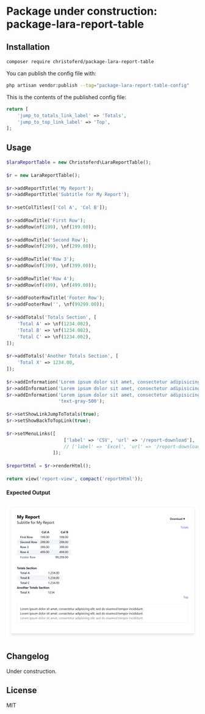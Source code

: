 # Package under construction: package-lara-report-table

## Installation

```bash
composer require christoferd/package-lara-report-table
```

You can publish the config file with:

```bash
php artisan vendor:publish --tag="package-lara-report-table-config"
```

This is the contents of the published config file:

```php
return [
    'jump_to_totals_link_label' => 'Totals',
    'jump_to_top_link_label' => 'Top',
];
```

## Usage

```php
$laraReportTable = new Christoferd\LaraReportTable();

$r = new LaraReportTable();

$r->addReportTitle('My Report');
$r->addReportTitle('Subtitle for My Report');

$r->setColTitles(['Col A', 'Col B']);

$r->addRowTitle('First Row');
$r->addRow(nf(199), \nf(199.00));

$r->addRowTitle('Second Row');
$r->addRow(nf(299), \nf(299.00));

$r->addRowTitle('Row 3');
$r->addRow(nf(399), \nf(399.00));

$r->addRowTitle('Row 4');
$r->addRow(nf(499), \nf(499.00));

$r->addFooterRowTitle('Footer Row');
$r->addFooterRow('', \nf(99299.00));

$r->addTotals('Totals Section', [
    'Total A' => \nf(1234.002),
    'Total B' => \nf(1234.002),
    'Total C' => \nf(1234.002),
]);

$r->addTotals('Another Totals Section', [
    'Total X' => 1234.00,
]);

$r->addInformation('Lorem ipsum dolor sit amet, consectetur adipisicing elit, sed do eiusmod tempor incididunt.');
$r->addInformation('Lorem ipsum dolor sit amet, consectetur adipisicing elit, sed do eiusmod tempor incididunt.');
$r->addInformation('Lorem ipsum dolor sit amet, consectetur adipisicing elit, sed do eiusmod tempor incididunt.',
                   'text-gray-500');

$r->setShowLinkJumpToTotals(true);
$r->setShowBackToTopLink(true);

$r->setMenuLinks([
                     ['label' => 'CSV', 'url' => '/report-download'],
                     // ['label' => 'Excel', 'url' => '/report-download/my-cash-report/xls'],
                 ]);

$reportHtml = $r->renderHtml();

return view('report-view', compact('reportHtml'));
```

#### Expected Output
![screenshot](screenshot.png)

## Changelog

Under construction.

## License

MIT
